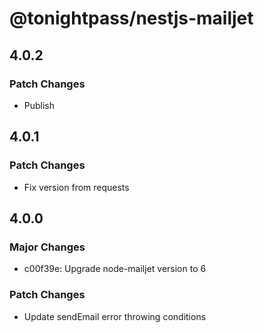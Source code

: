 # @tonightpass/nestjs-mailjet

## 4.0.2

### Patch Changes

- Publish

## 4.0.1

### Patch Changes

- Fix version from requests

## 4.0.0

### Major Changes

- c00f39e: Upgrade node-mailjet version to 6

### Patch Changes

- Update sendEmail error throwing conditions

